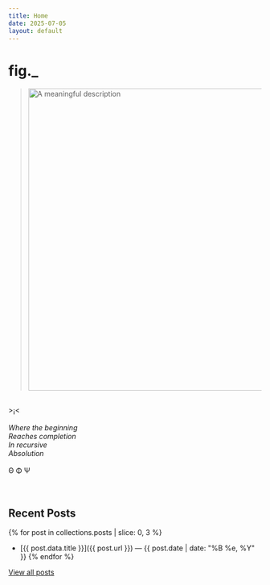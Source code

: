 ```yaml
---
title: Home
date: 2025-07-05
layout: default
---
```


# fig._

><img src="/assets/media/homepage.jpg" alt="A meaningful description" width="600" />
<br>>¡<<br>
<br>
*Where the beginning<br>
Reaches completion<br>
In recursive<br>
Absolution*<br>
<br>
Θ Φ Ψ<br>
<br>
<br>

## Recent Posts

{% for post in collections.posts | slice: 0, 3 %}
- [{{ post.data.title }}]({{ post.url }}) — {{ post.date | date: "%B %e, %Y" }}
{% endfor %}

[View all posts](/posts)